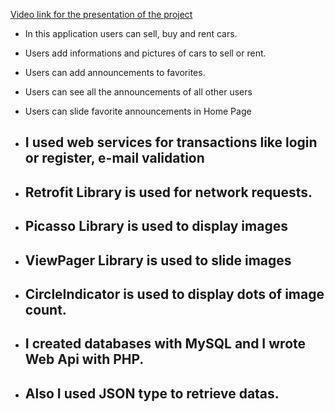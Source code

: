 [Video link for the presentation of the project](https://youtu.be/jXwWouXnd4Y)

- In this application users can sell, buy and rent cars.
- Users add informations and pictures of cars to sell or rent.
- Users can add announcements to favorites.
- Users can see all the announcements of all other users
- Users can slide favorite announcements in Home Page


- ## I used web services for transactions like login or register, e-mail validation
- ## Retrofit Library is used for network requests.
- ## Picasso Library is used to display images
- ## ViewPager Library is used to slide images
- ## CircleIndicator is used to display dots of image count.
- ## I created databases with MySQL and I wrote Web Api with PHP. 
- ## Also I used JSON type to retrieve datas.
